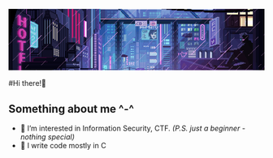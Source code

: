 ![](gif.gif)

#Hi there!💜

## Something about me ^-^
* 👀 I’m interested in Information Security, CTF.    *(P.S. just a beginner - nothing special)*</li>
* 📓 I write code mostly in C </li>

<!--* 😄 Ready to mingle!-->


<!--
**Vaselissa/Vaselissa** is a ✨ _special_ ✨ repository because its `README.md` (this file) appears on your GitHub profile.

Here are some ideas to get you started:

- 🔭 I’m currently working on ...
- 🌱 I’m currently learning ...
- 👯 I’m looking to collaborate on ...
- 🤔 I’m looking for help with ...
- 💬 Ask me about ...
- 📫 How to reach me: ...
- 😄 Pronouns: ...
- ⚡ Fun fact: ...
-->
